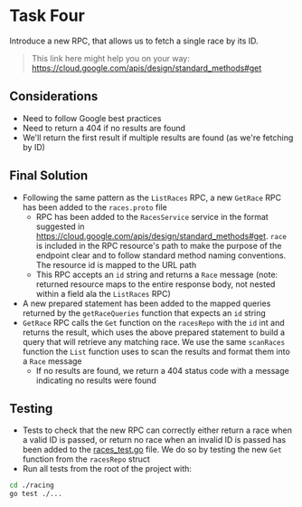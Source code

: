 # Task Four
Introduce a new RPC, that allows us to fetch a single race by its ID.
> This link here might help you on your way: https://cloud.google.com/apis/design/standard_methods#get

## Considerations
- Need to follow Google best practices
- Need to return a 404 if no results are found
- We'll return the first result if multiple results are found (as we're fetching by ID)

## Final Solution
- Following the same pattern as the `ListRaces` RPC, a new `GetRace` RPC has been added to the `races.proto` file
  - RPC has been added to the `RacesService` service in the format suggested in https://cloud.google.com/apis/design/standard_methods#get. `race` is included in the RPC resource's path to make the purpose of the endpoint clear and to follow standard method naming conventions. The resource id is mapped to the URL path
  - This RPC accepts an `id` string and returns a `Race` message (note: returned resource maps to the entire response body, not nested within a field ala the `ListRaces` RPC)
- A new prepared statement has been added to the mapped queries returned by the `getRaceQueries` function that expects an `id` string
- `GetRace` RPC calls the `Get` function on the `racesRepo` with the `id` int and returns the result, which uses the above prepared statement to build a query that will retrieve any matching race. We use the same `scanRaces` function the `List` function uses to scan the results and format them into a `Race` message
  - If no results are found, we return a 404 status code with a message indicating no results were found

## Testing
- Tests to check that the new RPC can correctly either return a race when a valid ID is passed, or return no race when an invalid ID is passed has been added to the [races_test.go](racing/db/races_test.go) file. We do so by testing the new `Get` function from the `racesRepo` struct
- Run all tests from the root of the project with:
```bash 
cd ./racing
go test ./...
```